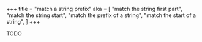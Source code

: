 +++
title = "match a string prefix"
aka = [
    "match the string first part",
    "match the string start",
    "match the prefix of a string",
    "match the start of a string",
]
+++

TODO
